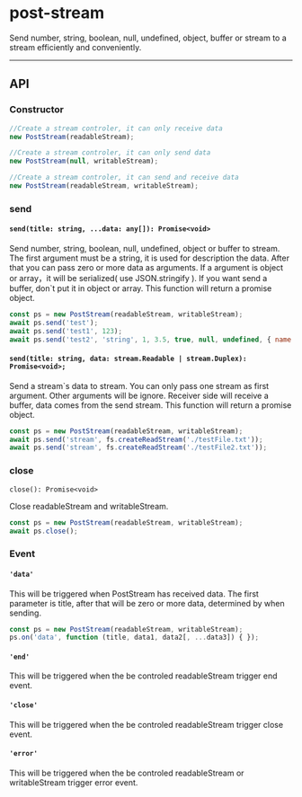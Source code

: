 # post-stream
Send number, string, boolean, null, undefined, object, buffer or stream to a stream efficiently and conveniently.

---
## API

### Constructor

```javascript
//Create a stream controler, it can only receive data
new PostStream(readableStream);

//Create a stream controler, it can only send data
new PostStream(null, writableStream);

//Create a stream controler, it can send and receive data
new PostStream(readableStream, writableStream);
```

### send

#### `send(title: string, ...data: any[]): Promise<void>`

Send number, string, boolean, null, undefined, object or buffer to stream. 
The first argument must be a string, it is used for description the data. After that you can pass zero or more data as arguments. If a argument is object or array，it will be serialized( use JSON.stringify ). If you want send a buffer, don`t put it in object or array. This function will return a promise object.
```javascript
const ps = new PostStream(readableStream, writableStream);
await ps.send('test');
await ps.send('test1', 123);
await ps.send('test2', 'string', 1, 3.5, true, null, undefined, { name: 'test' }, [1,2,3], Buffer.from('ttt'));
```



#### `send(title: string, data: stream.Readable | stream.Duplex): Promise<void>;`

Send a stream`s data to stream. You can only pass one stream as first argument. Other arguments will be ignore. Receiver side will receive a buffer, data comes from the send stream. This function will return a promise object.

```javascript
const ps = new PostStream(readableStream, writableStream);
await ps.send('stream', fs.createReadStream('./testFile.txt'));
await ps.send('stream', fs.createReadStream('./testFile2.txt'));
```

### close

`close(): Promise<void>`

Close readableStream and writableStream.

```javascript
const ps = new PostStream(readableStream, writableStream);
await ps.close();
```

### Event

#### `'data'` 

This will be triggered when PostStream has received data. The first parameter is title, after that will be zero or more data, determined by when sending.

```javascript
const ps = new PostStream(readableStream, writableStream);
ps.on('data', function (title, data1, data2[, ...data3]) { });
```

#### `'end'` 

This will be triggered when the be controled readableStream trigger end event.

#### `'close'` 

This will be triggered when the be controled readableStream trigger close event.

#### `'error'` 

This will be triggered when the be controled readableStream or writableStream trigger error event.

